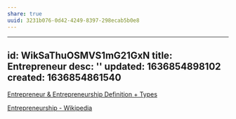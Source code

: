 ```yaml
---
share: true
uuid: 3231b076-0d42-4249-8397-298ecab5b0e8
---
```

---
id: WikSaThuOSMVS1mG21GxN
title: Entrepreneur
desc: ''
updated: 1636854898102
created: 1636854861540
---

[Entrepreneur & Entrepreneurship Definition + Types](https://www.investopedia.com/terms/e/entrepreneur.asp)

[Entrepreneurship - Wikipedia](https://en.wikipedia.org/wiki/Entrepreneurship)
